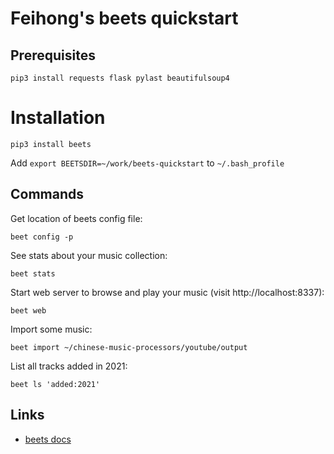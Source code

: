 # Feihong's beets quickstart

## Prerequisites

    pip3 install requests flask pylast beautifulsoup4

# Installation

    pip3 install beets

Add `export BEETSDIR=~/work/beets-quickstart` to `~/.bash_profile`

## Commands

Get location of beets config file:

    beet config -p

See stats about your music collection:

    beet stats

Start web server to browse and play your music (visit http://localhost:8337):

    beet web

Import some music:

    beet import ~/chinese-music-processors/youtube/output

List all tracks added in 2021:

    beet ls 'added:2021'

## Links

- [beets docs](https://beets.readthedocs.io/)

